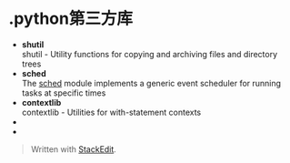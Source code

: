 
# .python第三方库

+ **shutil**  
  shutil - Utility functions for copying and archiving files and directory trees
+ **sched**  
  The [sched](https://pymotw.com/2/sched/index.html#module-sched "sched: Generic event scheduler.") module implements a generic event scheduler for running tasks at specific times
+ **contextlib**  
  contextlib - Utilities for with-statement contexts
+ 
+ 
> Written with [StackEdit](https://stackedit.io/).
<!--stackedit_data:
eyJoaXN0b3J5IjpbNDU5Mzg5MzM4LDczMDk5ODExNl19
-->